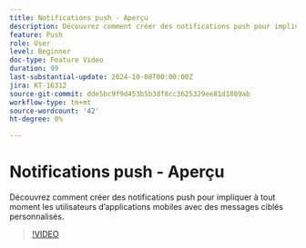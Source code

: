 ```yaml
---
title: Notifications push - Aperçu
description: Découvrez comment créer des notifications push pour impliquer à tout moment les utilisateurs d’applications mobiles avec des messages ciblés personnalisés.
feature: Push
role: User
level: Beginner
doc-type: Feature Video
duration: 99
last-substantial-update: 2024-10-08T00:00:00Z
jira: KT-16312
source-git-commit: dde5bc9f9d453b5b3df8cc3625329ee81d1889ab
workflow-type: tm+mt
source-wordcount: '42'
ht-degree: 0%

---
```



# Notifications push - Aperçu

Découvrez comment créer des notifications push pour impliquer à tout moment les utilisateurs d’applications mobiles avec des messages ciblés personnalisés.

>[!VIDEO](https://video.tv.adobe.com/v/3432679/?learn=on)
